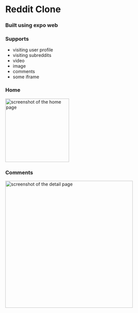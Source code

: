 # Reddit Clone

### Built using expo web

### Supports

- visiting user profile
- visiting subreddits
- video
- image
- comments
- some iframe

### Home

<img src="https://raw.githubusercontent.com/iprabin/RedditClone/main/assets/home.png" alt="screenshot of the home page" height=200/>

### Comments

<img src="https://raw.githubusercontent.com/iprabin/RedditClone/main/assets/comments.png" height=400 alt="screenshot of the detail page" />
